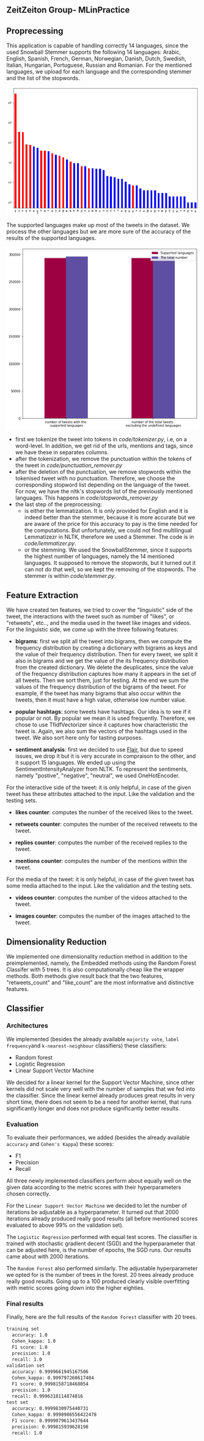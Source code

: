 ## ZeitZeiton Group- MLinPractice

## Proprecessing 
This application is capable of handling correctly 14 languages, since the used Snowball Stemmer supports the following 14 languages: Arabic, English, Spanish, French, German, Norwegian, Danish, Dutch, Swedish, Italian, Hungarian, Portuguese, Russian and Romanian.
For the mentioned languages, we upload for each language and the corresponding stemmer and the list of the stopwords.

<p align="center"> <img src="imgs/supported_languages.png"> </p>

The supported languages make up most of the tweets in the dataset. We process the other languages but we are more sure of the accuracy of the results of the supported languages.

<p align="center"> <img src="imgs/comparison.png"> </p>

- first we tokenize the tweet into tokens in *code/tokenizer.py*, i.e, on a word-level. In addition, we get rid of the urls, mentions and tags, since we have these in separates columns.
- after the tokenization, we remove the punctuation within the tokens of the tweet in *code/punctuation_remover.py*
- after the deletion of the punctuation, we remove stopwords within the tokenised tweet with no punctuation. Therefore, we choose the corresponding stopword list depending on the language of the tweet. For now, we have the nltk's stopwords list of the previously mentioned languages. This happens in *code/stopwords_remover.py*
- the last step of the preprocessing:
  - is either the lemmatization. It is only provided for English and it is indeed better than the stemmer, because it is more accurate but we are aware of the price for this accuracy to pay is the time needed for the computations. But unfortunately, we could not find multilingual Lemmatizezr in NLTK, therefore we used a Stemmer. The code is in *code/lemmatizer.py*.
  - or the stemming. We used the SnowballStemmer, since it supports the highest number of languages, namely the 14 mentioned languages. It supposed to remove the stopwords, but it turned out it can not do that well, so we kept the removing of the stopwords. The stemmer is within *code/stemmer.py*.

## Feature Extraction
We have created ten features, we tried to cover the "linguistic" side of the tweet, the interactions with the tweet such as number of "likes", or "retweets", etc.., and the media used in the tweet like images and videos. 
For the linguistic side, we come up with the three following features:
- **bigrams**: first we split all the tweet into bigrams, then we compute the frequency distribution by creating a dictionary with bigrams as keys and the value of their frequency distribution. Then for every tweet, we split it also in bigrams and we get the value of the its frequency distribution from the created dictionary.
We delete the deuplicates, since the value of the frequency distribution captures how many it appears in the set of all tweets. Then we sort them, just for testing. At the end we sum the values of the frequency distribution of the bigrams of the tweet. For example, if the tweet has many bigrams that also occur within the tweets, then it must have a high value, otherwise low number value.

- **popular hashtags**: some tweets have hashtags. Our idea is to see if it popular or not. By popular we mean it is used frequently. Therefore, we chose to use TfidfVectorizer since it captures how characteristic the tweet is. Again, we also sum the vectors of the hashtags used in the tweet. We also sort here only for tasting purposes.

- **sentiment analysis**: first we decided to use [Flair](https://github.com/flairNLP/flair), but due to speed issues, we drop it but it is very accurate in compraison to the other, and it support 15 languages. We ended up using the SentimentIntensityAnalyzer from NLTK. To represent the sentiments, namely "postive", "negative", "neutral", we used OneHotEncoder.
  
For the interactive side of the tweet: it is only helpful, in case of the given tweet has these attributes attached to the input. Like the validation and the testing sets. 
- **likes counter**: computes the number of the received likes to the tweet.

- **retweets counter**: computes the number of the received retweets to the tweet.

- **replies counter**: computes the number of the received replies to the tweet.

- **mentions counter**: computes the number of the mentions within the tweet.

For the media of the tweet: it is only helpful, in case of the given tweet has some media attached to the input. Like the validation and the testing sets. 

- **videos counter**: computes the number of the videos attached to the tweet.

- **images counter**: computes the number of the images attached to the tweet.


## Dimensionality Reduction

We implemented one dimensionality reduction method in addition to the preimplemented, namely, the Embedded methods using the Random Forest Classifer with 5 trees. It is also computationally cheap like the wrapper methods. Both methods give result back that the two features, "retweets_count" and "like_count" are the most informative and distinctive features.


## Classifier

### Architectures
We implemented (besides the already available `majority vote`, `label frequency`and `k-nearest-neighbour` classifiers) these classifiers: 
* Random forest
* Logistic Regression 
* Linear Support Vector Machine

We decided for a linear kernel for the Support Vector Machine, since other kernels did not scale very well with the number of samples that we fed into the classifier. Since the linear kernel already produces great results in very short time, there does not seem to be a need for another kernel, that runs significantly longer and does not produce significantly better results. 

### Evaluation 
To evaluate their performances, we added (besides the already available `accuracy` and `Cohen's Kappa`) these scores: 
* F1
* Precision
* Recall 

All three newly implemented classifiers perform about equally well on the given data according to the metric scores with their hyperparameters chosen correctly.

For the `Linear Support Vector Machine` we decided to let the number of iterations be adjustable as a hyperparameter. It turned out that 2000 iterations already produced really good results (all before mentioned scores evaluated to above 99% on the validation set).

The `Logistic Regression` performed with equal test scores. The classifier is trained with stochastic gradient decent (SGD) and the hyperparameter that can be adjusted here, is the number of epochs, the SGD runs. Our results came about with 2000 iterations. 

The `Random Forest` also performed similarly. The adjustable hyperparameter we opted for is the number of trees in the forest. 20 trees already produce really good results. Going up to a 100 produced clearly visible overfitting with metric scores going down into the higher eighties. 

### Final results 
Finally, here are the full results of the `Random Forest` classifier with 20 trees. 
```
training set
  accuracy: 1.0
  Cohen_kappa: 1.0
  F1 score: 1.0
  precision: 1.0
  recall: 1.0
validation set
  accuracy: 0.9999661945167506
  Cohen_kappa: 0.999797260617484
  F1 score: 0.9998158718468054
  precision: 1.0
  recall: 0.9996318114874816
test set
  accuracy: 0.9999830975440731
  Cohen_kappa: 0.9998986556422478
  F1 score: 0.9999079613437644
  precision: 0.999815939628198
  recall: 1.0
```

